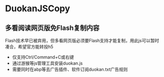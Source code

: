 # DuokanJSCopy
## 多看阅读网页版免Flash复制内容
Flash技术早已被弃用，但多看网页版必须要Flash支持才能复制，用此js可以暂时凑合，希望官方能转投h5
 * 仅支持Ctrl/Command+C或右键
 * 通过游猴等js管理工具安装duokan.js
 * 需要同时在abp等去广告插件、软件订阅duokan.txt广告规则

